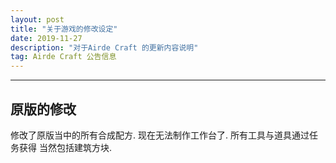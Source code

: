 ```yaml
---
layout: post
title: "关于游戏的修改设定"
date: 2019-11-27
description: "对于Airde Craft 的更新内容说明"
tag: Airde Craft 公告信息
---   
```

---

## 原版的修改

  修改了原版当中的所有合成配方. 现在无法制作工作台了. 所有工具与道具通过任务获得
当然包括建筑方块.  




